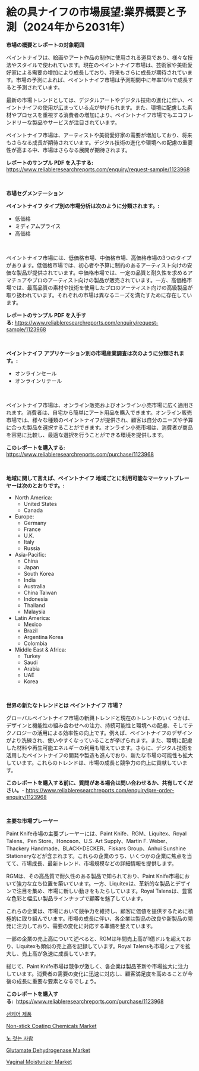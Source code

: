 <p><h1>絵の具ナイフの市場展望:業界概要と予測（2024年から2031年）</h1></p><p><strong>市場の概要とレポートの対象範囲</strong></p>
<p><p>ペイントナイフは、絵画やアート作品の制作に使用される道具であり、様々な技法やスタイルで使われています。現在のペイントナイフ市場は、芸術家や美術愛好家による需要の増加により成長しており、将来もさらに成長が期待されています。市場の予測によれば、ペイントナイフ市場は予測期間中に年率10％で成長すると予測されています。</p><p>最新の市場トレンドとしては、デジタルアートやデジタル技術の進化に伴い、ペイントナイフの使用が広まっている点が挙げられます。また、環境に配慮した素材やプロセスを重視する消費者の増加により、ペイントナイフ市場でもエコフレンドリーな製品やサービスが注目されています。</p><p>ペイントナイフ市場は、アーティストや美術愛好家の需要が増加しており、将来もさらなる成長が期待されています。デジタル技術の進化や環境への配慮の重要性が高まる中、市場はさらなる展開が期待されます。</p></p>
<p><strong>レポートのサンプル PDF を入手する:</strong> <a href="https://www.reliableresearchreports.com/enquiry/request-sample/1123968">https://www.reliableresearchreports.com/enquiry/request-sample/1123968</a></p>
<p>&nbsp;</p>
<p><strong>市場セグメンテーション</strong></p>
<p><strong>ペイントナイフ タイプ別の市場分析は次のように分類されます。:</strong></p>
<p><ul><li>低価格</li><li>ミディアムプライス</li><li>高価格</li></ul></p>
<p>&nbsp;</p>
<p><p>ペイントナイフ市場には、低価格市場、中価格市場、高価格市場の3つのタイプがあります。低価格市場では、初心者や予算に制約のあるアーティスト向けの安価な製品が提供されています。中価格市場では、一定の品質と耐久性を求めるアマチュアやプロのアーティスト向けの製品が販売されています。一方、高価格市場では、最高品質の素材や技術を使用したプロのアーティスト向けの高級製品が取り扱われています。それぞれの市場は異なるニーズを満たすために存在しています。</p></p>
<p><strong>レポートのサンプル PDF を入手する:</strong>&nbsp;<a href="https://www.reliableresearchreports.com/enquiry/request-sample/1123968">https://www.reliableresearchreports.com/enquiry/request-sample/1123968</a></p>
<p>&nbsp;</p>
<p><strong> ペイントナイフ アプリケーション別の市場産業調査は次のように分類されます。:</strong></p>
<p><ul><li>オンラインセール</li><li>オンラインリテール</li></ul></p>
<p>&nbsp;</p>
<p><p>ペイントナイフ市場は、オンライン販売およびオンライン小売市場に広く適用されます。消費者は、自宅から簡単にアート用品を購入できます。オンライン販売市場では、様々な種類のペイントナイフが提供され、顧客は自分のニーズや予算に合った製品を選択することができます。オンライン小売市場は、消費者が商品を容易に比較し、最適な選択を行うことができる環境を提供します。</p></p>
<p><strong>このレポートを購入する:</strong>&nbsp; <a href="https://www.reliableresearchreports.com/purchase/1123968">https://www.reliableresearchreports.com/purchase/1123968</a></p>
<p>&nbsp;</p>
<p><strong>地域に関して言えば、ペイントナイフ 地域ごとに利用可能なマーケットプレーヤーは次のとおりです。:</strong></p>
<p><ul>
    <li>
        North America:
        <ul>
            <li>United States</li>
            <li>Canada</li>
        </ul>
    </li>
    <li>
        Europe:
        <ul>
            <li>Germany</li>
            <li>France</li>
            <li>U.K.</li>
            <li>Italy</li>
            <li>Russia</li>
        </ul>
    </li>
    <li>
        Asia-Pacific:
        <ul>
            <li>China</li>
            <li>Japan</li>
            <li>South Korea</li>
            <li>India</li>
            <li>Australia</li>
            <li>China Taiwan</li>
            <li>Indonesia</li>
            <li>Thailand</li>
            <li>Malaysia</li>
        </ul>
    </li>
    <li>
        Latin America:
        <ul>
            <li>Mexico</li>
            <li>Brazil</li>
            <li>Argentina Korea</li>
            <li>Colombia</li>
        </ul>
    </li>
    <li>
        Middle East & Africa:
        <ul>
            <li>Turkey</li>
            <li>Saudi</li>
            <li>Arabia</li>
            <li>UAE</li>
            <li>Korea</li>
        </ul>
    </li>
    </ul></p>
<p>&nbsp;</p>
<p><strong>世界の新たなトレンドとは ペイントナイフ 市場？</strong></p>
<p><p>グローバルペイントナイフ市場の新興トレンドと現在のトレンドのいくつかは、デザインと機能性の組み合わせへの注力、持続可能性と環境への配慮、そしてテクノロジーの活用による効率性の向上です。例えば、ペイントナイフのデザインがより洗練され、使いやすくなっていることが挙げられます。また、環境に配慮した材料や再生可能エネルギーの利用も増えています。さらに、デジタル技術を活用したペイントナイフの開発や製造も進んでおり、新たな市場の可能性も拡大しています。これらのトレンドは、市場の成長と競争力の向上に貢献しています。</p></p>
<p><strong>このレポートを購入する前に、質問がある場合は問い合わせるか、共有してください。</strong>- <a href="https://www.reliableresearchreports.com/enquiry/pre-order-enquiry/1123968">https://www.reliableresearchreports.com/enquiry/pre-order-enquiry/1123968</a></p>
<p>&nbsp;</p>
<p><strong>主要な市場プレーヤー</strong></p>
<p><p>Paint Knife市場の主要プレーヤーには、Paint Knife、RGM、Liquitex、Royal Talens、Pen Store、Honoson、U.S. Art Supply、Martin F. Weber、Thackery Handmade、BLACK+DECKER、Fiskars Group、Anhui Sunshine Stationeryなどが含まれます。これらの企業のうち、いくつかの企業に焦点を当てて、市場成長、最新トレンド、市場規模などの詳細情報を提供します。</p><p>RGMは、その高品質で耐久性のある製品で知られており、Paint Knife市場において強力な立ち位置を築いています。一方、Liquitexは、革新的な製品とデザインで注目を集め、市場に新しい動きをもたらしています。Royal Talensは、豊富な色彩と幅広い製品ラインナップで顧客を魅了しています。</p><p>これらの企業は、市場において競争力を維持し、顧客に価値を提供するために積極的に取り組んでいます。市場の成長に伴い、各企業は製品の改良や新製品の開発に注力しており、需要の変化に対応する準備を整えています。</p><p>一部の企業の売上高について述べると、RGMは年間売上高が1億ドルを超えており、Liquitexも類似の売上高を記録しています。Royal Talensも市場シェアを拡大し、売上高が急速に成長しています。</p><p>総じて、Paint Knife市場は競争が激しく、各企業は製品革新や市場拡大に注力しています。消費者の需要の変化に迅速に対応し、顧客満足度を高めることが今後の成長に重要な要素となるでしょう。</p></p>
<p><strong>このレポートを購入する:</strong>&nbsp;&nbsp;<a href="https://www.reliableresearchreports.com/purchase/1123968">https://www.reliableresearchreports.com/purchase/1123968</a></p>
<p><p><a href="https://github.com/vsap75a286l/Market-Research-Report-List-1/blob/main/3635901189737.md">선케어 제품</a></p><p><a href="https://issuu.com/reportprime-2/docs/non-stick-coating-chemicals-market-size-2030.pptx">Non-stick Coating Chemicals Market</a></p><p><a href="https://github.com/idcefvhkdut6/Market-Research-Report-List-1/blob/main/2992994189736.md">노 젓는 사람</a></p><p><a href="https://github.com/lylyparadise/Market-Research-Report-List-2/blob/main/glutamate-dehydrogenase-market.md">Glutamate Dehydrogenase Market</a></p><p><a href="https://scarlet-rocket-c63.notion.site/Vaginal-Moisturizer-Market-Size-Evaluating-its-Market-Trends-Growth-and-Projections-2024-2031-a09837b2c8aa48f9a80d6ef8456a6aa0">Vaginal Moisturizer Market</a></p></p>